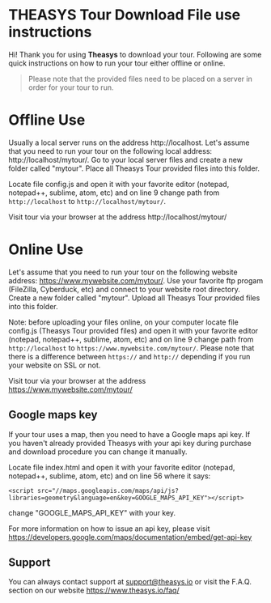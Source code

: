 # THEASYS Tour Download File use instructions

Hi! Thank you for using **Theasys** to download your tour. Following are some quick instructions on how to run your tour either offline or online.

> Please note that the provided files need to be placed on a server in order for your tour to run.

# Offline Use

Usually a local server runs on the address http://localhost. Let's assume that you need to run your tour on the following local address: http://localhost/mytour/. Go to your local server files and create a new folder called "mytour". Place all Theasys Tour provided files into this folder.

Locate file config.js and open it with your favorite editor (notepad, notepad++, sublime, atom, etc) and on line 9 change path from `http://localhost` to `http://localhost/mytour/`.

Visit tour via your browser at the address http://localhost/mytour/

# Online Use

Let's assume that you need to run your tour on the following website address: https://www.mywebsite.com/mytour/.  Use your favorite ftp progam (FileZilla, Cyberduck, etc) and connect to your website root directory. Create a new folder called "mytour". Upload all Theasys Tour provided files into this folder.

Note: before uploading your files online, on your computer locate file config.js (Theasys Tour provided files) and open it with your favorite editor (notepad, notepad++, sublime, atom, etc) and on line 9 change path from `http://localhost` to `https://www.mywebsite.com/mytour/`. Please note that there is a difference between `https://` and `http://` depending if you run your website on SSL or not.

Visit tour via your browser at the address https://www.mywebsite.com/mytour/

## Google maps key

If your tour uses a map, then you need to have a Google maps api key. If you haven't already provided Theasys with your api key during purchase and download procedure you can change it manually.

Locate file index.html and open it with your favorite editor (notepad, notepad++, sublime, atom, etc) and on line 56 where it says:

    <script src="//maps.googleapis.com/maps/api/js?libraries=geometry&language=en&key=GOOGLE_MAPS_API_KEY"></script>

change "GOOGLE_MAPS_API_KEY" with your key.

For more information on how to issue an api key, please visit https://developers.google.com/maps/documentation/embed/get-api-key

## Support

You can always contact support at support@theasys.io or visit the F.A.Q. section on our website https://www.theasys.io/faq/
